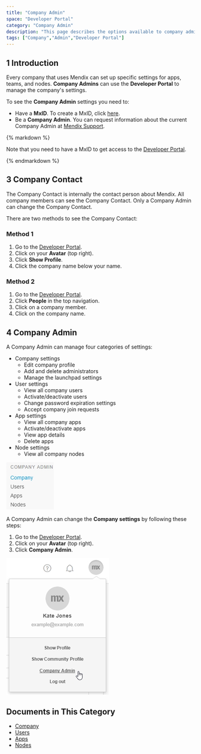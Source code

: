 ```yaml
---
title: "Company Admin"
space: "Developer Portal"
category: "Company Admin"
description: "This page describes the options available to company administrators in a Mendix app."
tags: ["Company","Admin","Developer Portal"]
---
```


## 1 Introduction

Every company that uses Mendix can set up specific settings for apps, teams, and nodes. **Company Admins** can use the **Developer Portal** to manage the company's settings.

To see the **Company Admin** settings you need to:

*   Have a **MxID**. To create a MxID, click [here](https://www.mendix.com/try-now/).
*   Be a **Company Admin**. You can request information about the current Company Admin at [Mendix Support](https://www.support.mendix.com).

<div class="alert alert-info">{% markdown %}

Note that you need to have a MxID to get access to the [Developer Portal](http://home.mendix.com).

{% endmarkdown %}</div>

## 3 Company Contact

The Company Contact is internally the contact person about Mendix. All company members can see the Company Contact. Only a Company Admin can change the Company Contact.

There are two methods to see the Company Contact:

### Method 1
1.  Go to the [Developer Portal](http://home.mendix.com).
2.  Click on your **Avatar** (top right).
3.  Click **Show Profile**.
4.  Click the company name below your name.

### Method 2
1.  Go to the [Developer Portal](http://home.mendix.com).
2.  Click **People** in the top navigation.
3.  Click on a company member.
4.  Click on the company name.


## 4 Company Admin

A Company Admin can manage four categories of settings:

* Company settings
  * Edit company profile
  * Add and delete administrators
  * Manage the launchpad settings
* User settings
  * View all company users
  * Activate/deactivate users
  * Change password expiration settings
  * Accept company join requests
* App settings
  * View all company apps
  * Activate/deactivate apps
  * View app details
  * Delete apps
* Node settings
  * View all company nodes

![](attachments/companycategory.jpg)

A Company Admin can change the **Company settings** by following these steps:

1.  Go to the [Developer Portal](http://home.mendix.com).
2.  Click on your **Avatar** (top right).
3.  Click **Company Admin**.

  ![](attachments/companyadmin.jpg)

## Documents in This Category

* [Company](company)
* [Users](users)
* [Apps](apps)
* [Nodes](nodes)
